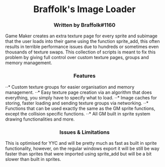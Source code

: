 <h1 align="center">Braffolk's Image Loader</h1>

<h3 align="center">Written by Braffolk#1160</h3>

Game Maker creates an extra texture page for every sprite and subimage that the user loads into their game using the function sprite_add, this often results in terrible performance issues due to hundreds or sometimes even thousands of texture swaps. This collection of scripts is meant to fix this problem by giving full control over custom texture pages, groups and memory management.

<h3 align="center">Features</h3>

⋅⋅* Custom texture groups for easier organisation and memory management.
⋅⋅* Easy texture page creation via an algorithm that does everything, you simply have to specify what to load.
⋅⋅* Image caches for storing, faster loading and sending texture groups via networking.
⋅⋅* Functions that can be used exactly the same as the GM sprite functions, except the collision specific functions.
⋅⋅* All GM built in sprite system drawing functionalities and more.

<h3 align="center">Issues & Limitations</h3>

This is optimised for YYC and will be pretty much as fast as built in sprite functionality, however, on the regular windows export it will be still be way faster than sprites that were imported using sprite_add but will be a bit slower than built in sprites.
